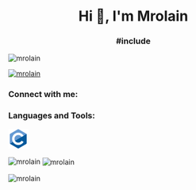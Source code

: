 <h1 align="center">Hi 👋, I'm Mrolain</h1>
<h3 align="center">#include <anxiety.h></h3>

<p align="left"> <img src="https://komarev.com/ghpvc/?username=mrolain&label=Profile%20views&color=0e75b6&style=flat" alt="mrolain" /> </p>

<p align="left"> <a href="https://github.com/ryo-ma/github-profile-trophy"><img src="https://github-profile-trophy.vercel.app/?username=mrolain" alt="mrolain" /></a> </p>

<h3 align="left">Connect with me:</h3>
<p align="left">
</p>

<h3 align="left">Languages and Tools:</h3>
<p align="left"> <a href="https://www.cprogramming.com/" target="_blank" rel="noreferrer"> <img src="https://raw.githubusercontent.com/devicons/devicon/master/icons/c/c-original.svg" alt="c" width="40" height="40"/> </a> </p>

<p><img align="left" src="https://github-readme-stats.vercel.app/api/top-langs?username=mrolain&show_icons=true&locale=en&layout=compact" alt="mrolain" /></p>

<p>&nbsp;<img align="center" src="https://github-readme-stats.vercel.app/api?username=mrolain&show_icons=true&locale=en" alt="mrolain" /></p>

<p><img align="center" src="https://github-readme-streak-stats.herokuapp.com/?user=mrolain&" alt="mrolain" /></p>
